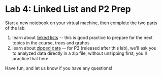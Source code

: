 # Lab 4: Linked List and P2 Prep

Start a new notebook on your virtual machine, then complete the two parts of the lab:

1. learn about [linked lists](part1.md) -- this is good practice to prepare for the next topics in the course, trees and grahps
2. learn about [zipped data](part2.md) -- for P2 (released after this lab), we'll ask you to analyzed data directly in a zip file, without unzipping first; you'll practice that here

Have fun, and let us know if you have any questions!